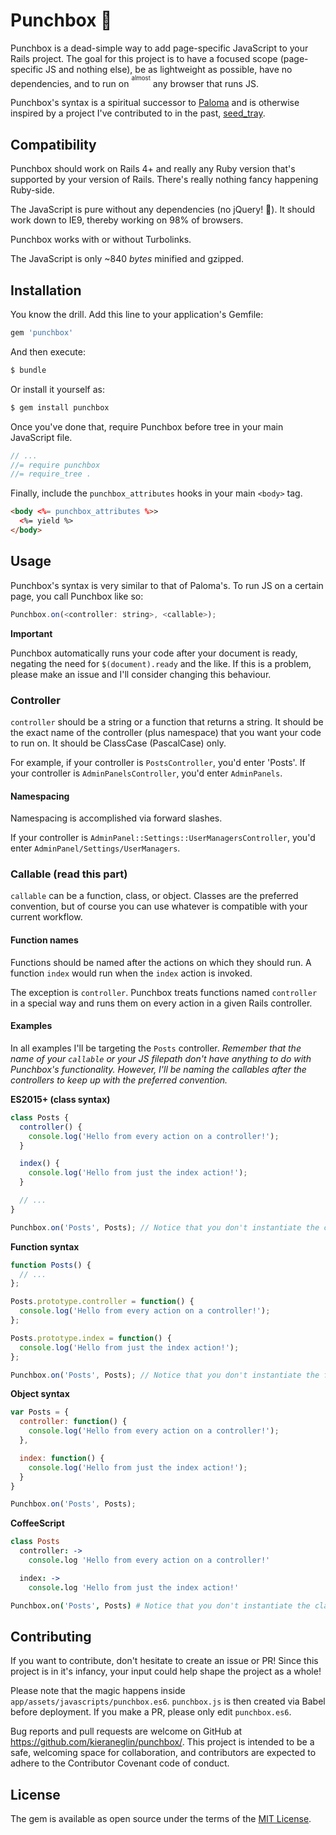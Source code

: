 # Punchbox 👊

Punchbox is a dead-simple way to add page-specific JavaScript to your Rails project.
The goal for this project is to have a focused scope (page-specific JS and nothing else), be as lightweight as possible, have no dependencies, and to run on <sup><sup>almost</sup></sup> any browser that runs JS.

Punchbox's syntax is a spiritual successor to [Paloma](https://github.com/kbparagua/paloma) and is otherwise inspired by a project I've contributed to in the past, [seed_tray](https://github.com/LoamStudios/seed_tray).

## Compatibility

Punchbox should work on Rails 4+ and really any Ruby version that's supported by your version of Rails.  There's really nothing fancy happening Ruby-side.

The JavaScript is pure without any dependencies (no jQuery! 🎉).  It should work down to IE9, thereby working on 98% of browsers.

Punchbox works with or without Turbolinks.

The JavaScript is only ~840 *bytes* minified and gzipped.

## Installation

You know the drill. Add this line to your application's Gemfile:

```ruby
gem 'punchbox'
```

And then execute:
```bash
$ bundle
```

Or install it yourself as:
```bash
$ gem install punchbox
```

Once you've done that, require Punchbox before tree in your main JavaScript file.

```javascript
// ...
//= require punchbox
//= require_tree .
```

Finally, include the `punchbox_attributes` hooks in your main `<body>` tag.

```html
<body <%= punchbox_attributes %>>
  <%= yield %>
</body>
```
## Usage

Punchbox's syntax is very similar to that of Paloma's.  To run JS on a certain page, you call Punchbox like so:

```javascript
Punchbox.on(<controller: string>, <callable>);
```

**Important**

Punchbox automatically runs your code after your document is ready, negating the need for `$(document).ready` and the like.  If this is a problem, please make an issue and I'll consider changing this behaviour.

### Controller

`controller` should be a string or a function that returns a string.  It should be the exact name of the controller (plus namespace) that you want your code to run on.  It should be ClassCase (PascalCase) only.

For example, if your controller is `PostsController`, you'd enter 'Posts'.  If your controller is `AdminPanelsController`, you'd enter `AdminPanels`.

#### Namespacing

Namespacing is accomplished via forward slashes.  

If your controller is `AdminPanel::Settings::UserManagersController`, you'd enter `AdminPanel/Settings/UserManagers`.

### Callable (read this part)

`callable` can be a function, class, or object.  Classes are the preferred convention, but of course you can use whatever is compatible with your current workflow.

#### Function names

Functions should be named after the actions on which they should run.  A function `index` would run when the `index` action is invoked.

The exception is `controller`.  Punchbox treats functions named `controller` in a special way and runs them on every action in a given Rails controller.

#### Examples

In all examples I'll be targeting the `Posts` controller. *Remember that the name of your `callable` or your JS filepath don't have anything to do with Punchbox's functionality. However, I'll be naming the callables after the controllers to keep up with the preferred convention.*

**ES2015+ (class syntax)**

```javascript
class Posts {
  controller() {
    console.log('Hello from every action on a controller!');
  }

  index() {
    console.log('Hello from just the index action!');
  }

  // ...
}

Punchbox.on('Posts', Posts); // Notice that you don't instantiate the class
```

**Function syntax**

```javascript
function Posts() {
  // ...
};

Posts.prototype.controller = function() {
  console.log('Hello from every action on a controller!');
};

Posts.prototype.index = function() {
  console.log('Hello from just the index action!');
};

Punchbox.on('Posts', Posts); // Notice that you don't instantiate the function
```

**Object syntax**

```javascript
var Posts = {
  controller: function() {
    console.log('Hello from every action on a controller!');
  },

  index: function() {
    console.log('Hello from just the index action!');
  }
}

Punchbox.on('Posts', Posts);
```

**CoffeeScript**

```coffeescript
class Posts
  controller: ->
    console.log 'Hello from every action on a controller!'

  index: ->
    console.log 'Hello from just the index action!'

Punchbox.on('Posts', Posts) # Notice that you don't instantiate the class
```

## Contributing

If you want to contribute, don't hesitate to create an issue or PR!  Since this project is in it's infancy, your input could help shape the project as a whole!

Please note that the magic happens inside `app/assets/javascripts/punchbox.es6`.  `punchbox.js` is then created via Babel before deployment.  If you make a PR, please only edit `punchbox.es6`.

Bug reports and pull requests are welcome on GitHub at https://github.com/kieraneglin/punchbox/. This project is intended to be a safe, welcoming space for collaboration, and contributors are expected to adhere to the Contributor Covenant code of conduct.

## License
The gem is available as open source under the terms of the [MIT License](http://opensource.org/licenses/MIT).
